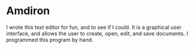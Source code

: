 # Amdiron

I wrote this text editor for fun, and to see if I could. It is a graphical
user interface, and allows the user to create, open, edit, and save documents.
I programmed this program by hand. 
